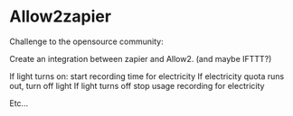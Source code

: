 # Allow2zapier

Challenge to the opensource community:

Create an integration between zapier and Allow2.
(and maybe IFTTT?)

If light turns on: start recording time for electricity
If electricity quota runs out, turn off light
If light turns off stop usage recording for electricity

Etc...
